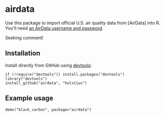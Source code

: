 airdata
=======

Use this package to import official U.S. air quality data from [AirData] into R. You'll need [an AirData username and password](http://www.epa.gov/airdata/tas_Data_Mart_Registration.html).

Seeking comment!

Installation
------------

Install directly from GitHub using [devtools]:

    if (!require("devtools")) install.packages("devtools")
    library("devtools")
    install_github("airdata", "holstius")

Example usage
-------------

    demo("black_carbon", package="airdata")

[R]: http://r-project.org "R"
[AQDMRS]: https://ofmext.epa.gov/AQDMRS/aqdmrs.html "AQDMRS"
[devtools]: https://github.com/hadley/devtools "devtools"